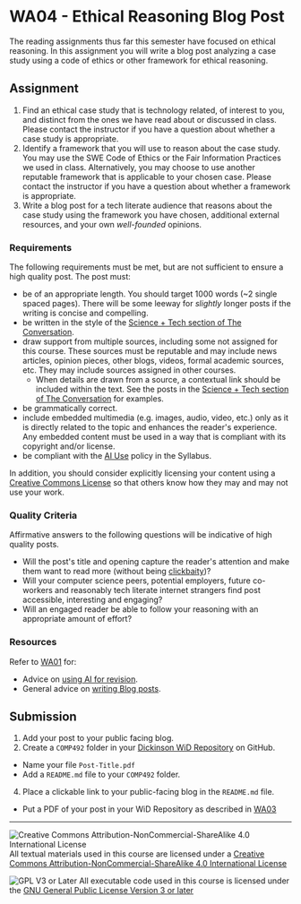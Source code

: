 # WA04 - Ethical Reasoning Blog Post

The reading assignments thus far this semester have focused on ethical reasoning. In this assignment you will write a blog post analyzing a case study using a code of ethics or other framework for ethical reasoning. 

## Assignment

1. Find an ethical case study that is technology related, of interest to you, and distinct from the ones we have read about or discussed in class. Please contact the instructor if you have a question about whether a case study is appropriate.
2. Identify a framework that you will use to reason about the case study. You may use the SWE Code of Ethics or the Fair Information Practices we used in class. Alternatively, you may choose to use another reputable framework that is applicable to your chosen case. Please contact the instructor if you have a question about whether a framework is appropriate.
3. Write a blog post for a tech literate audience that reasons about the case study using the framework you have chosen, additional external resources, and your own _well-founded_ opinions.

### Requirements

The following requirements must be met, but are not sufficient to ensure a high quality post.  The post must:

- be of an appropriate length. You should target 1000 words (~2 single spaced pages). There will be some leeway for *slightly* longer posts if the writing is concise and compelling.
- be written in the style of the [Science + Tech section of The Conversation](https://theconversation.com/us/technology).
- draw support from multiple sources, including some not assigned for this course. These sources must be reputable and may include news articles, opinion pieces, other blogs, videos, formal academic sources, etc. They may include sources assigned in other courses.
  - When details are drawn from a source, a contextual link should be included within the text. See the posts in the [Science + Tech section of The Conversation](https://theconversation.com/us/technology) for examples.
- be grammatically correct.
- include embedded multimedia (e.g. images, audio, video, etc.) only as it is directly related to the topic and enhances the reader's experience. Any embedded content must be used in a way that is compliant with its copyright and/or license.
- be compliant with the [AI Use](../syllabus.md#ai-use) policy in the Syllabus.

In addition, you should consider explicitly licensing your content using a [Creative Commons License](https://creativecommons.org/share-your-work/) so that others know how they may and may not use your work.

### Quality Criteria

Affirmative answers to the following questions will be indicative of high quality posts.

- Will the post's title and opening capture the reader's attention and make them want to read more (without being [clickbaity](https://dictionary.cambridge.org/us/dictionary/english/clickbaity))?
- Will your computer science peers, potential employers, future co-workers and reasonably tech literate internet strangers find post accessible, interesting and engaging?
- Will an engaged reader be able to follow your reasoning with an appropriate amount of effort?

### Resources

Refer to [WA01](./WA01-BlogPostDraft.md) for:
  - Advice on [using AI for revision](./WA01-BlogPostDraft.md#using-ai-for-revision).
  - General advice on [writing Blog posts](./WA01-BlogPostDraft.md#blog-posts-on-blog-posts).

## Submission

1. Add your post to your public facing blog.
2. Create a `COMP492` folder in your [Dickinson WiD Repository](https://github.com/Dickinson-COMP-WiD) on GitHub.


  - Name your file `Post-Title.pdf`  
  - Add a `README.md` file to your `COMP492` folder.
4. Place a clickable link to your public-facing blog in the `README.md` file.

- Put a PDF of your post in your WiD Repository as described in [WA03](./WA03-BlogPostRevision.md#add-final-draft-and-reflections-to-your-wid-repository)


---

![Creative Commons Attribution-NonCommercial-ShareAlike 4.0 International License](https://i.creativecommons.org/l/by-nc-sa/4.0/88x31.png "Creative Commons Attribution-NonCommercial-ShareAlike 4.0 International License") All textual materials used in this course are licensed under a [Creative Commons Attribution-NonCommercial-ShareAlike 4.0 International License](http://creativecommons.org/licenses/by-nc-sa/4.0/)

![GPL V3 or Later](https://www.gnu.org/graphics/gplv3-or-later-sm.png "GPL V3 or later") All executable code used in this course is licensed under the [GNU General Public License Version 3 or later](https://www.gnu.org/licenses/gpl.txt)
